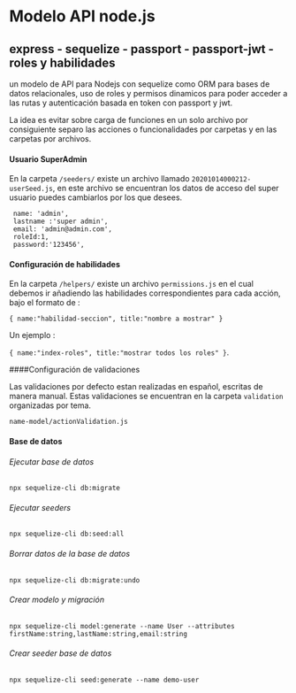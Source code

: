 # Modelo API node.js 
## express - sequelize - passport - passport-jwt - roles y habilidades 

un modelo de API para Nodejs con sequelize como ORM para bases de datos relacionales, uso de roles y permisos dinamicos para poder acceder a las rutas y autenticación basada en token con passport y jwt.

La idea es evitar sobre carga de funciones en un solo archivo por consiguiente separo las acciones o funcionalidades por carpetas y en las carpetas por archivos. 

#### Usuario SuperAdmin 
En la carpeta `/seeders/` existe un archivo llamado `20201014000212-userSeed.js`, en este archivo se encuentran los datos de acceso del super usuario puedes cambiarlos por los que desees. 

     name: 'admin',
     lastname :'super admin',
     email: 'admin@admin.com',
     roleId:1,
     password:'123456',

#### Configuración de habilidades

En la carpeta `/helpers/` existe un archivo  `permissions.js` en el cual debemos ir añadiendo las habilidades correspondientes para cada acción, bajo el formato de : 

` { name:"habilidad-seccion", title:"nombre a mostrar" } `

Un ejemplo :

`{ name:"index-roles", title:"mostrar todos los roles" }`.

####Configuración de validaciones 

Las validaciones por defecto estan realizadas en español, escritas de manera manual. Estas validaciones se encuentran en la carpeta `validation` organizadas por tema. 
    
    name-model/actionValidation.js
   
#### Base de datos

###### Ejecutar base de datos

    npx sequelize-cli db:migrate
    
###### Ejecutar seeders

    npx sequelize-cli db:seed:all
    
###### Borrar datos de la base de datos

    npx sequelize-cli db:migrate:undo

###### Crear modelo y migración 

    npx sequelize-cli model:generate --name User --attributes firstName:string,lastName:string,email:string

###### Crear seeder base de datos

    npx sequelize-cli seed:generate --name demo-user


